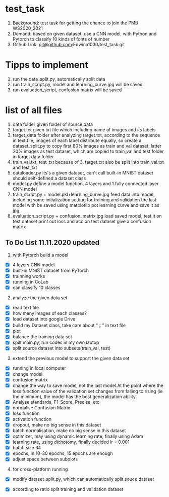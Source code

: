 # test_task
1. Background: test task for getting the chance to join the PMB WS2020_2021
2. Demand: based on given dataset, use a CNN model, with Python and Pytorch to classify 10 kinds of  fonts of number
3. Github Link: git@github.com:Edwina1030/test_task.git

# Tipps to implement 
1. run the data_split.py, automatically split data
2. run train_script.py, model and learning_curve.jpg will be saved
3. run evaluation_script, confusion matrix will be saved


# list of all files
1. data folder 
given folder of source data
2. target.txt
given txt file which including name of images and its labels
3. target_data folder 
after analyzing target.txt, according to the sequence in text.file, images of each label distribute equally, so create a dataset_split.py to  copy first 80\% images as train and val dataset, latter 20\% images as test dataset, which are copied to train_val and test folder in target data folder
4. train_val.txt, test_txt
because of 3. target.txt also be split into train_val.txt and test_txt
5. dataloader.py
its's a given dataset, can't call built-in MNIST dataset
should self-defined a dataset class
6. model.py
define a model function, 4 layers and 1 fully connected layer CNN model
7. train_script.py + model.pkl+learning_curve.jpg
feed data into model, including some initialization setting for training and validation
the last model with be saved
using matplotlib pot learning curve and save it as jpg
8. evaluation_script.py + confusion_matrix.jpg
load saved model, test it on test dataset
print out loss and acc on test dataset
give a confusion matrix

## To Do List 11.11.2020 updated
1. with Pytorch build a model
* [x] 4 layers CNN model
* [x] built-in MNIST dataset from PyTorch
* [x] trainning works
* [x] running in CoLab
* [x] can classify 10 classes 

2. analyze the given data set
* [x] read text file 
* [x] how many images of each classes?
* [x] load dataset into google Drive
* [x] build my Dataset class, take care about “；” in text file
* [x] plot
* [x] balance the training data set
* [x] spilt main.py, run codes in my own laptop
* [x] split source dataset into subsets(train_val, test)

3. extend the previous model to support the given data set
* [x] running in local computer
* [x] change model 
* [x] confusion matrix
* [x] change the way to save model, not the last model.At the point where the loss function value of the validation set changes from falling to rising (ie the minimum), the model has the best generalization ability.
* [x] Analyse standards, F1-Score, Precise, etc
* [x] normalise Confusion Matrix
* [x] loss function
* [x] activation function
* [x] dropout, make no big sense in this dataset
* [x] batch normalisation, make no big sense in this dataset
* [x] optimizer, may using dynamic learning rate, finally using Adam
* [x] learning rate, using dichotomy, finally decided lr = 0.001
* [x] batch size 64
* [x] epochs, in 10-30 epochs, 15 epochs are enough
* [x] adjust space between subplots 

4. for cross-platform running
* [x] modify dataset_split.py, which can automatically split souce dataset
* [x] according to ratio split training and validation dataset


